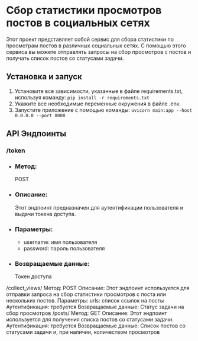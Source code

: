 # Сбор статистики просмотров постов в социальных сетях
Этот проект представляет собой сервис для сбора статистики по просмотрам постов в различных социальных сетях. С помощью этого сервиса вы можете отправлять запросы на сбор просмотров с постов и получать список постов со статусами задачи.
## Установка и запуск
1. Установите все зависимости, указанные в файле requirements.txt, используя команду:
`pip install -r requirements.txt`
2. Укажите все необходимые переменные окружения в файле .env.
3. Запустите приложение с помощью команды:
`uvicorn main:app --host 0.0.0.0 --port 8000`
## API Эндпоинты
### /token
- ### Метод:
  POST
- ### Описание:
  Этот эндпоинт предназначен для аутентификации пользователя и выдачи токена доступа.
- ### Параметры:
    - username: имя пользователя
    - password: пароль пользователя
- ### Возвращаемые данные:
  Токен доступа
  
/collect_views/
Метод: POST
Описание: Этот эндпоинт используется для отправки запроса на сбор статистики просмотров с поста или нескольких постов.
Параметры:
urls: список ссылок на посты
Аутентификация: требуется
Возвращаемые данные: Статус задачи на сбор просмотров
/posts/
Метод: GET
Описание: Этот эндпоинт используется для получения списка постов со статусами задачи.
Аутентификация: требуется
Возвращаемые данные: Список постов со статусами задачи и, при наличии, количеством просмотров
